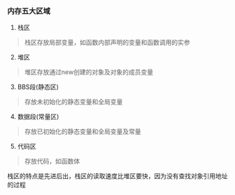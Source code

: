 ### 内存五大区域
1. 栈区
  >栈区存放局部变量，如函数内部声明的变量和函数调用的实参

2. 堆区
  >堆区存放通过new创建的对象及对象的成员变量

3. BBS段(静态区)
  >存放未初始化的静态变量和全局变量

4. 数据段(常量区)
  > 存放已初始化的静态变量和全局变量及常量

5. 代码区
  >存放代码，如函数体

栈区的特点是先进后出，栈区的读取速度比堆区要快，因为没有查找对象引用地址的过程
